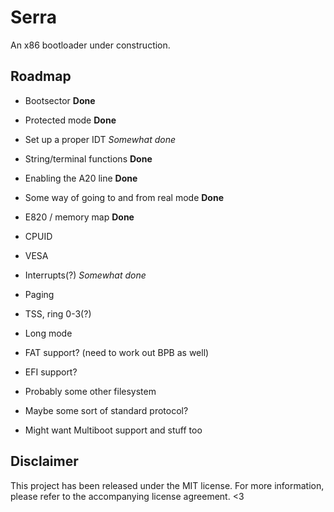# Serra
An x86 bootloader under construction.

## Roadmap
- Bootsector **Done**
- Protected mode **Done**
- Set up a proper IDT *Somewhat done*

- String/terminal functions **Done**
- Enabling the A20 line **Done**
- Some way of going to and from real mode **Done**
- E820 / memory map **Done**
- CPUID
- VESA
- Interrupts(?) *Somewhat done*

- Paging
- TSS, ring 0-3(?)
- Long mode

- FAT support? (need to work out BPB as well)
- EFI support?
- Probably some other filesystem
- Maybe some sort of standard protocol?
- Might want Multiboot support and stuff too


## Disclaimer
This project has been released under the MIT license. For more information, please
refer to the accompanying license agreement. <3
